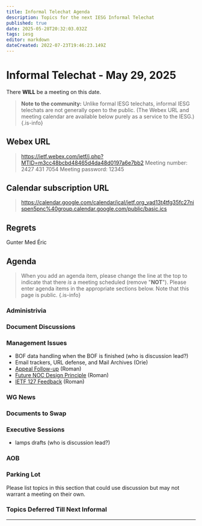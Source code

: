 ```yaml
---
title: Informal Telechat Agenda
description: Topics for the next IESG Informal Telechat
published: true
date: 2025-05-28T20:32:03.032Z
tags: iesg
editor: markdown
dateCreated: 2022-07-23T19:46:23.149Z
---
```


# Informal Telechat - May 29, 2025

There **WILL** be a meeting on this date.

> **Note to the community:** Unlike formal IESG telechats, informal IESG telechats are not generally open to the public. (The Webex URL and meeting calendar are available below purely as a service to the IESG.)
{.is-info}

## Webex URL

> https://ietf.webex.com/ietf/j.php?MTID=m3cc48bcbd48465d4da48d0197a6e7bb2
Meeting number: 2427 431 7054
Meeting password: 12345 


## Calendar subscription URL

> https://calendar.google.com/calendar/ical/ietf.org_vad13t4tfg35fc27nispen5pnc%40group.calendar.google.com/public/basic.ics


## Regrets
Gunter
Med
Éric

## Agenda

> When you add an agenda item, please change the line at the top to indicate that there *is* a meeting scheduled (remove "**NOT**"). Please enter agenda items in the appropriate sections below.
Note that this page is public.
{.is-info}

### Administrivia



### Document Discussions



### Management Issues

* BOF data handling when the BOF is finished (who is discussion lead?)
* Email trackers, URL defense, and Mail Archives (Orie)
* [Appeal Follow-up](https://docs.google.com/presentation/d/1J1IIdsqNcfwzszjOI_F5eFWbRGoJU4VEEmbkhRS_TlU/) (Roman)
* [Future NOC Design Principle](https://docs.google.com/presentation/d/1J1IIdsqNcfwzszjOI_F5eFWbRGoJU4VEEmbkhRS_TlU/) (Roman)
* [IETF 127 Feedback](https://docs.google.com/presentation/d/1J1IIdsqNcfwzszjOI_F5eFWbRGoJU4VEEmbkhRS_TlU/) (Roman)

### WG News 

### Documents to Swap 

### Executive Sessions

* lamps drafts (who is discussion lead?)



### AOB


### Parking Lot
Please list topics in this section that could use discussion but may not warrant a meeting on their own. 




### Topics Deferred Till Next Informal 

-------



